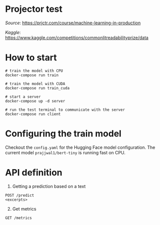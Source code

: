 # Projector test
_Source_: https://prjctr.com/course/machine-learning-in-production

_Kaggle_: https://www.kaggle.com/competitions/commonlitreadabilityprize/data

# How to start
```
# train the model with CPU
docker-compose run train

# train the model with CUDA
docker-compose run train_cuda

# start a server
docker-compose up -d server

# run the test terminal to communicate with the server
docker-compose run client
```

# Configuring the train model
Checkout the `config.yaml` for the Hugging Face model configuration.
The current model `prajjwal1/bert-tiny` is running fast on CPU.

# API definition

1. Getting a prediction based on a text
```
POST /predict
<excerpts>
```

2. Get metrics
```
GET /metrics
```
